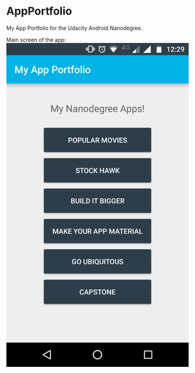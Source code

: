 # AppPortfolio
My App Portfolio for the Udacity Android Nanodegree.

Main screen of the app:
<br><img src="/MainScreen.png" width="480">
